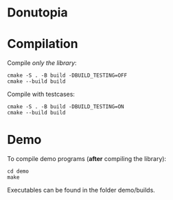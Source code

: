 # Donutopia

# Compilation

Compile *only the library*:
```
cmake -S . -B build -DBUILD_TESTING=OFF
cmake --build build
```

Compile with testcases:

```
cmake -S . -B build -DBUILD_TESTING=ON
cmake --build build

```

# Demo

To compile demo programs (**after** compiling the library):
```
cd demo
make
```
Executables can be found in the folder demo/builds.
